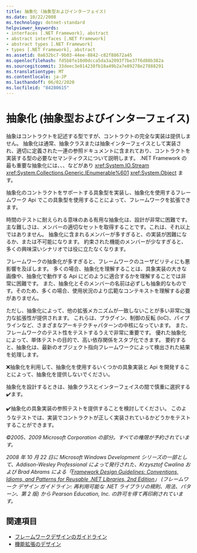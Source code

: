 ```yaml
---
title: 抽象化 (抽象型およびインターフェイス)
ms.date: 10/22/2008
ms.technology: dotnet-standard
helpviewer_keywords:
- interfaces [.NET Framework], abstract
- abstract interfaces [.NET Framework]
- abstract types [.NET Framework]
- types [.NET Framework], abstract
ms.assetid: 0a632bc7-9b03-44ee-8842-c82f88672a45
ms.openlocfilehash: fd5b8fe10d0dcca5da3a2093f7be37f6d88b382a
ms.sourcegitcommit: 33deec3e814238fb18a49b2a7e89278e27888291
ms.translationtype: MT
ms.contentlocale: ja-JP
ms.lasthandoff: 06/02/2020
ms.locfileid: "84280615"
---
```

# <a name="abstractions-abstract-types-and-interfaces"></a>抽象化 (抽象型およびインターフェイス)
抽象はコントラクトを記述する型ですが、コントラクトの完全な実装は提供しません。 抽象化は通常、抽象クラスまたは抽象インターフェイスとして実装され、適切に定義された一連の参照ドキュメントに含まれており、コントラクトを実装する型の必要なセマンティクスについて説明します。 .NET Framework の最も重要な抽象化には、、、などがあり <xref:System.IO.Stream> <xref:System.Collections.Generic.IEnumerable%601> <xref:System.Object> ます。

 抽象化のコントラクトをサポートする具象型を実装し、抽象化を使用するフレームワーク Api でこの具象型を使用することによって、フレームワークを拡張できます。

 時間のテストに耐えられる意味のある有用な抽象化は、設計が非常に困難です。 主な難しさは、メンバーの適切なセットを取得することです。これは、それ以上ではありません。 抽象化に含まれるメンバーが多すぎると、の実装が困難になるか、または不可能になります。 約束された機能のメンバーが少なすぎると、多くの興味深いシナリオでは役に立たなくなります。

 フレームワークの抽象化が多すぎると、フレームワークのユーザビリティにも悪影響を及ぼします。 多くの場合、抽象化を理解することは、具象実装の大きな画像や、抽象化で動作する Api にどのように適合するかを理解することでは非常に困難です。 また、抽象化とそのメンバーの名前は必ずしも抽象的なものです。そのため、多くの場合、使用状況のより広範なコンテキストを理解する必要がありません。

 ただし、抽象化によって、他の拡張メカニズムが一致しないことが多い非常に強力な拡張性が提供されます。 これらは、プラグイン、制御の反転 (IoC)、パイプラインなど、さまざまなアーキテクチャパターンの中核になっています。 また、フレームワークのテスト性をテストするうえで非常に重要です。 優れた抽象化によって、単体テストの目的で、高い依存関係をスタブ化できます。 要約すると、抽象化は、最新のオブジェクト指向フレームワークによって検出された結果を処理します。

 ❌抽象化を利用して、抽象化を使用するいくつかの具象実装と Api を開発することによって、抽象化を提供しないでください。

 抽象化を設計するときは、抽象クラスとインターフェイスの間で慎重に選択する✔️ます。

 ✔️抽象化の具象実装の参照テストを提供することを検討してください。 このようなテストでは、実装でコントラクトが正しく実装されているかどうかをテストすることができます。

 *©2005、2009 Microsoft Corporation の部分。すべての権限が予約されています。*

 *2008 年 10 月 22 日に Microsoft Windows Development シリーズの一部として、Addison-Wesley Professional によって発行された、Krzysztof Cwalina および Brad Abrams による「[Framework Design Guidelines: Conventions, Idioms, and Patterns for Reusable .NET Libraries, 2nd Edition](https://www.informit.com/store/framework-design-guidelines-conventions-idioms-and-9780321545619)」 (フレームワーク デザイン ガイドライン: 再利用可能な .NET ライブラリの規則、用法、パターン、第 2 版) から Pearson Education, Inc. の許可を得て再印刷されています。*

## <a name="see-also"></a>関連項目

- [フレームワークデザインのガイドライン](index.md)
- [機能拡張のデザイン](designing-for-extensibility.md)
